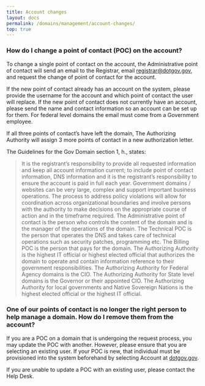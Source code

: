 ```yaml
---
title: Account changes
layout: docs
permalink: /domains/management/account-changes/
top: true
---
```


### How do I change a point of contact (POC) on the account?

To change a single point of contact on the account, the Administrative point of contact will send an email to the Registrar, email <registrar@dotgov.gov>, and request the change of point of contact for the account.

If the new point of contact already has an account on the system, please provide the username for the account and which point of contact the user will replace. If the new point of contact does not currently have an account, please send the name and contact information so an account can be set up for them. For federal level domains the email must come from a Government employee.

If all three points of contact’s have left the domain, The Authorizing Authority will assign 3 more points of contact in a new authorization letter.

The Guidelines for the Gov Domain section 1, h., states:

> It is the registrant’s responsibility to provide all requested information and keep all account information current; to include point of contact information, DNS information and it is the registrant’s responsibility to ensure the account is paid in full each year. Government domains / websites can be very large, complex and support important business operations. The process to address policy violations will allow for coordination across organizational boundaries and involve persons with the authority to make decisions on the appropriate course of action and in the timeframe required. The Administrative point of contact is the person who controls the content of the domain and is the manager of the operations of the domain. The Technical POC is the person that operates the DNS and takes care of technical operations such as security patches, programming etc. The Billing POC is the person that pays for the domain. The Authorizing Authority is the highest IT official or highest elected official that authorizes the domain to operate and contain information reference to their government responsibilities. The Authorizing Authority for Federal Agency domains is the CIO. The Authorizing Authority for State level domains is the Governor or their appointed CIO. The Authorizing Authority for local governments and Native Sovereign Nations is the highest elected official or the highest IT official.

### One of our points of contact is no longer the right person to help manage a domain. How do I remove them from the account?

If you are a POC on a domain that is undergoing the request process, you may update the POC with another. However, please ensure that you are selecting an existing user. If your POC is new, that individual must be provisioned into the system beforehand by selecting Account at [dotgov.gov](https://www.dotgov.gov).

If you are unable to update a POC with an existing user, please contact the Help Desk.
